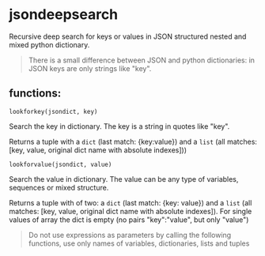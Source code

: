 # jsondeepsearch

Recursive deep search for keys or values in JSON structured nested and mixed python dictionary.

> There is a small difference between JSON and python dictionaries: in JSON keys are only strings like "key".


## functions:

``` lookforkey(jsondict, key) ```

Search the key in dictionary. The key is a string in quotes like "key".

Returns a tuple with a ```dict``` (last match: {key:value}) and a ```list``` (all matches: [key, value, original dict name with absolute indexes])) 

``` lookforvalue(jsondict, value) ```

Search the value in dictionary. The value can be any type of variables, sequences or mixed structure. 

Returns a tuple with of two: a ```dict``` (last match: {key: value}) and a ```list``` (all matches: [key, value, original dict name with absolute indexes]). 
For single values of array the dict is empty (no pairs "key":"value", but only "value")

> Do not use expressions as parameters by calling the following functions, use only names of variables, dictionaries, lists and tuples


